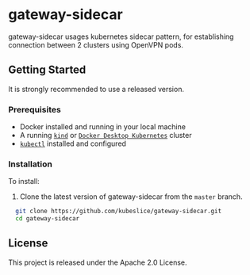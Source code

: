 # gateway-sidecar

gateway-sidecar usages kubernetes sidecar pattern, for establishing connection between 2 clusters using OpenVPN pods.

## Getting Started

It is strongly recommended to use a released version.

### Prerequisites

* Docker installed and running in your local machine
* A running [`kind`](https://kind.sigs.k8s.io/) or [`Docker Desktop Kubernetes`](https://docs.docker.com/desktop/kubernetes/)
  cluster 
* [`kubectl`](https://kubernetes.io/docs/tasks/tools/) installed and configured

### Installation
To install: 

1. Clone the latest version of gateway-sidecar from  the `master` branch.

```bash
  git clone https://github.com/kubeslice/gateway-sidecar.git
  cd gateway-sidecar
```

## License

This project is released under the Apache 2.0 License.
